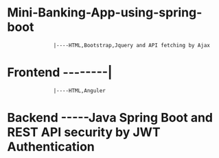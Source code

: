 # Mini-Banking-App-using-spring-boot
                   |----HTML,Bootstrap,Jquery and API fetching by Ajax
# Frontend --------|
                   |----HTML,Anguler
                   
# Backend -----Java Spring Boot and REST API security by JWT Authentication

